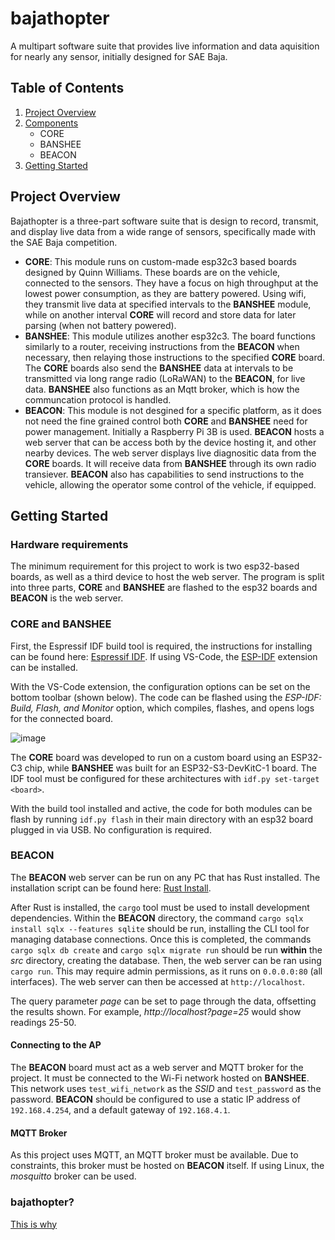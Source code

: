 # bajathopter
A multipart software suite that provides live information and data aquisition for nearly any sensor, initially designed for SAE Baja.

## Table of Contents
1. [Project Overview](#project-overview)
2. [Components](#components)
   - CORE
   - BANSHEE
   - BEACON
3. [Getting Started](#getting-started)

## Project Overview
Bajathopter is a three-part software suite that is design to record, transmit, and display live data from a wide range of sensors, specifically made with the SAE Baja competition. 
- **CORE**: This module runs on custom-made esp32c3 based boards designed by Quinn Williams. These boards are on the vehicle, connected to the sensors. They have a focus on high throughput at the lowest power consumption, as they are battery powered. Using wifi, they transmit live data at specified intervals to the **BANSHEE** module, while on another interval **CORE** will record and store data for later parsing (when not battery powered).
- **BANSHEE**: This module utilizes another esp32c3. The board functions similarly to a router, receiving instructions from the **BEACON** when necessary, then relaying those instructions to the specified **CORE** board. The **CORE** boards also send the **BANSHEE** data at intervals to be transmitted via long range radio (LoRaWAN) to the **BEACON**, for live data. **BANSHEE** also functions as an Mqtt broker, which is how the communcation protocol is handled.
- **BEACON**: This module is not desgined for a specific platform, as it does not need the fine grained control both **CORE** and **BANSHEE** need for power management. Initially a Raspberry Pi 3B is used. **BEACON** hosts a web server that can be access both by the device hosting it, and other nearby devices. The web server displays live diagnositic data from the **CORE** boards. It will receive data from **BANSHEE** through its own radio transiever. **BEACON** also has capabilities to send instructions to the vehicle, allowing the operator some control of the vehicle, if equipped.

## Getting Started

### Hardware requirements
The minimum requirement for this project to work is two esp32-based boards, as well as a third device to host the web server. The program is split into three parts, **CORE** and **BANSHEE** are flashed to the esp32 boards and **BEACON** is the web server.

### CORE and BANSHEE
First, the Espressif IDF build tool is required, the instructions for installing can be found here: [Espressif IDF](https://docs.espressif.com/projects/esp-idf/en/stable/esp32c3/get-started/index.html). If using VS-Code, the [ESP-IDF](https://docs.espressif.com/projects/esp-idf/en/v4.2.3/esp32/get-started/vscode-setup.html) extension can be installed.

With the VS-Code extension, the configuration options can be set on the bottom toolbar (shown below). The code can be flashed using the *ESP-IDF: Build, Flash, and Monitor* option, which compiles, flashes, and opens logs for the connected board.

![image](https://github.com/user-attachments/assets/5c2f01ac-1af8-4d84-99dd-23ca432b60f7)


The **CORE** board was developed to run on a custom board using an ESP32-C3 chip, while **BANSHEE** was built for an ESP32-S3-DevKitC-1 board. The IDF tool must be configured for these architectures with `idf.py set-target <board>`.

With the build tool installed and active, the code for both modules can be flash by running `idf.py flash` in their main directory with an esp32 board plugged in via USB. No configuration is required.


### BEACON
The **BEACON** web server can be run on any PC that has Rust installed. The installation script can be found here: [Rust Install](https://www.rust-lang.org/tools/install).

After Rust is installed, the `cargo` tool must be used to install development dependencies. Within the **BEACON** directory, the command `cargo sqlx install sqlx --features sqlite` should be run, installing the CLI tool for managing database connections. Once this is completed, the commands `cargo sqlx db create` and `cargo sqlx migrate run` should be run **within** the *src* directory, creating the database. Then, the web server can be ran using `cargo run`. This may require admin permissions, as it runs on `0.0.0.0:80` (all interfaces). The web server can then be accessed at `http://localhost`.

The query parameter *page* can be set to page through the data, offsetting the results shown. For example, *http://localhost?page=25* would show readings 25-50.

#### Connecting to the AP
The **BEACON** board must act as a web server and MQTT broker for the project. It must be connected to the Wi-Fi network hosted on **BANSHEE**. This network uses `test_wifi_network` as the *SSID* and `test_password` as the password. **BEACON** should be configured to use a static IP address of `192.168.4.254`, and a default gateway of `192.168.4.1`.

#### MQTT Broker
As this project uses MQTT, an MQTT broker must be available. Due to constraints, this broker must be hosted on **BEACON** itself. If using Linux, the *mosquitto* broker can be used.

### bajathopter?
[This is why](https://www.cia.gov/legacy/museum/artifact/insectothopter/)
